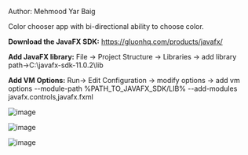 Author: Mehmood Yar Baig

Color chooser app with bi-directional ability to choose color. 

**Download the JavaFX SDK:**
https://gluonhq.com/products/javafx/

**Add JavaFX library:**
File -> Project Structure -> Libraries -> add library
path->C:\javafx-sdk-11.0.2\lib 

**Add VM Options:**
Run-> Edit Configuration -> modify options -> add vm options
--module-path %PATH_TO_JAVAFX_SDK/LIB% --add-modules javafx.controls,javafx.fxml


![image](https://user-images.githubusercontent.com/48985550/119395491-65735a00-bcf5-11eb-9126-41b6d26fb41b.png)

![image](https://user-images.githubusercontent.com/48985550/119395530-76bc6680-bcf5-11eb-96f3-5f2986a31797.png)

![image](https://user-images.githubusercontent.com/48985550/119395575-863baf80-bcf5-11eb-9ea7-ef3c0e03c3d3.png)
